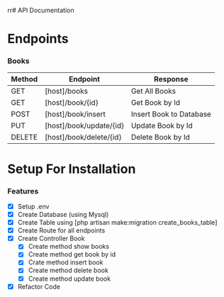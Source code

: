 rr# API Documentation

# Endpoints

### Books

| Method | Endpoint                | Response                |
| ------ | ----------------------- | ----------------------- |
| GET    | [host]/books            | Get All Books           |
| GET    | [host]/book/{id}        | Get Book by Id          |
| POST   | [host]/book/insert      | Insert Book to Database |
| PUT    | [host]/book/update/{id} | Update Book by Id       |
| DELETE | [host]/book/delete/{id} | Delete Book by Id       |

# Setup For Installation

### Features

-   [x] Setup .env
-   [x] Create Database (using Mysql)
-   [x] Create Table using [php artisan make:migration create_books_table]
-   [x] Create Route for all endpoints
-   [x] Create Controller Book
    -   [x] Create method show books
    -   [x] Create method get book by id
    -   [x] Crate method insert book
    -   [x] Create method delete book
    -   [x] Create method update book
-   [x] Refactor Code
